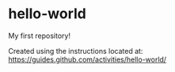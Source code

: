 # hello-world
My first repository!

Created using the instructions located at: https://guides.github.com/activities/hello-world/
